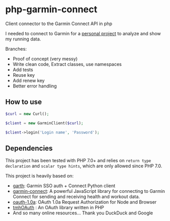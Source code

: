 # php-garmin-connect
Client connector to the Garmin Connect API in php

I needed to connect to Garmin for a [personal project](https://github.com/Roadie-xx/Runners-High) to analyze and show my running data.

Branches:
- Proof of concept (very messy)
- Write clean code, Extract classes, use namespaces
- Add tests
- Reuse key
- Add renew key
- Better error handling

## How to use
````php
$curl = new Curl();

$client = new GarminClient($curl);

$client->login('Login name', 'Password');
````

## Dependencies
This project has been tested with PHP 7.0+ and relies on `return type declaration` and `scalar type hints`, 
which are only allowed since PHP 7.0. 


This project is heavily based on: 
- [garth](https://github.com/matin/garth/blob/main/garth/sso.py): Garmin SSO auth + Connect Python client
- [garmin-connect](https://github.com/Pythe1337N/garmin-connect): A powerful JavaScript library for connecting to Garmin Connect for sending and receiving health and workout data.
- [oauth-1.0a](https://github.com/ddo/oauth-1.0a): OAuth 1.0a Request Authorization for Node and Browser
- [tmhOAuth](https://github.com/themattharris/tmhOAuth) : An OAuth library written in PHP
- And so many online resources... Thank you DuckDuck and Google

